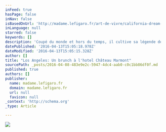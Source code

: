```yaml
---
inFeed: true
hasPage: false
inNav: false
isBasedOnUrl: 'http://madame.lefigaro.fr/art-de-vivre/california-dream-120513-381920'
inLanguage: null
starred: false
keywords: []
description: 'Coupé du monde et hors du temps, il cultive sa légende depuis 1929, dans un esprit club ultra-sélect. Réservé à quelques happy few, de préférence du septième art, il devient l’ultime refuge des célébrités pendant la awards season (saison des oscars). On y va pour : vivre comme une star hollywoodienne (sans les frasques). Les gens du cinéma y séjournent plusieurs semaines à l’occasion de l’écriture d’un scénario ou du tournage d’un film, comme dans Somewhere (2011), de Sofia Coppola, pour qui le Chateau Marmont est un rite de passage. Le hot spot : le bar ultra-confidentiel et ses banquettes alcôves plongées dans une semi-obscurité. Le détail déco : les salles de bains surannées et les kitchenettes années 1950, avec les cultissimes cuisinières O’Keefe & Merritt Stove (on pense au cliché de Paul Newman, ex-résident, aux fourneaux, en short…). C’est le concept de l’appartement-hôtel avant l’heure. À faire : prendre ses quartiers presque exclusivement au lounge pour y retrouver ses pairs et faire des affaires. Plutôt que de se prélasser all day long à la piscine et malgré les charmants petits passages à l’ombre des bambous qui y mènent. On aime : l’atmosphère très particulière qui émane du lieu, entre passé romantique et présent décadent, à laquelle s’ajoute la sensation troublante de séjourner dans une maison privée. Impressionnant de l’extérieur avec sa façade blanche d’inspiration Renaissance française, il est étonnamment cosy à l’intérieur. Le + : le papier à lettres avec en-tête à son nom (à titre de résident) dans son secrétaire. Very exclusive.'
datePublished: '2016-04-13T15:05:18.978Z'
dateModified: '2016-04-13T15:05:15.328Z'
author: []
title: "Los Angeles: Un brunch à l'hotel Château Marmont"
sourcePath: _posts/2016-04-08-483e9e2c-5947-4dc4-aab0-c0c1bb86df0f.md
published: true
authors: []
publisher:
  name: madame.lefigaro.fr
  domain: madame.lefigaro.fr
  url: null
  favicon: null
_context: 'http://schema.org'
_type: Article

---
```

![](https://s3-us-west-2.amazonaws.com/the-grid-img/p/545bde6c604c4f7982a29899b719b7d9930563a0.jpg)